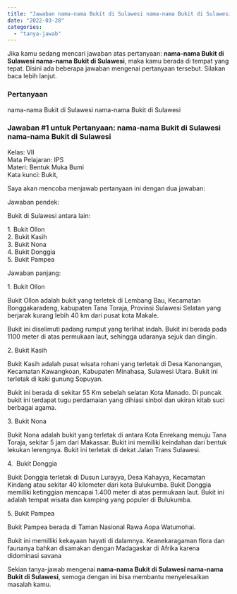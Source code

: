 ```yaml
---
title: "Jawaban nama-nama Bukit di Sulawesi nama-nama Bukit di Sulawesi"
date: "2022-03-28"
categories: 
  - "tanya-jawab"
---
```


Jika kamu sedang mencari jawaban atas pertanyaan: **nama-nama Bukit di Sulawesi nama-nama Bukit di Sulawesi**, maka kamu berada di tempat yang tepat. Disini ada beberapa jawaban mengenai pertanyaan tersebut. Silakan baca lebih lanjut.

### Pertanyaan

nama-nama Bukit di Sulawesi nama-nama Bukit di Sulawesi

### Jawaban #1 untuk Pertanyaan: nama-nama Bukit di Sulawesi nama-nama Bukit di Sulawesi

Kelas: VII  
Mata Pelajaran: IPS  
Materi: Bentuk Muka Bumi  
Kata kunci: Bukit,  
  
Saya akan mencoba menjawab pertanyaan ini dengan dua jawaban:  
  
Jawaban pendek:  
  
Bukit di Sulawesi antara lain:  
  
1\. Bukit Ollon  
2\. Bukit Kasih  
3\. Bukit Nona  
4\. Bukit Donggia  
5\. Bukit Pampea  
  
Jawaban panjang:  
  
1\. Bukit Ollon  
  
Bukit Ollon adalah bukit yang terletek di Lembang Bau, Kecamatan Bonggakaradeng, kabupaten Tana Toraja, Provinsi Sulawesi Selatan yang berjarak kurang lebih 40 km dari pusat kota Makale.  
  
Bukit ini diselimuti padang rumput yang terlihat indah. Bukit ini berada pada 1100 meter di atas permukaan laut, sehingga udaranya sejuk dan dingin.  
  
2\. Bukit Kasih  
  
Bukit Kasih adalah pusat wisata rohani yang terletak di Desa Kanonangan, Kecamatan Kawangkoan, Kabupaten Minahasa, Sulawesi Utara. Bukit ini terletak di kaki gunung Sopuyan.  
  
Bukit ini berada di sekitar 55 Km sebelah selatan Kota Manado. Di puncak bukit ini terdapat tugu perdamaian yang dihiasi sinbol dan ukiran kitab suci berbagai agama.  
  
3\. Bukit Nona  
  
Bukit Nona adalah bukit yang terletak di antara Kota Enrekang menuju Tana Toraja, sekitar 5 jam dari Makassar. Bukit ini memiliki keindahan dari bentuk lekukan lerengnya. Bukit ini terletak di dekat Jalan Trans Sulawesi.  
  
4.  Bukit Donggia  
  
Bukit Donggia terletak di Dusun Lurayya, Desa Kahayya, Kecamatan Kindang atau sekitar 40 kilometer dari kota Bulukumba. Bukit Donggia memiliki ketinggian mencapai 1.400 meter di atas permukaan laut. Bukit ini adalah tempat wisata dan kamping yang populer di Bulukumba.  
  
5\. Bukit Pampea  
  
Bukit Pampea berada di Taman Nasional Rawa Aopa Watumohai.  
  
Bukit ini memilliki kekayaan hayati di dalamnya. Keanekaragaman flora dan faunanya bahkan disamakan dengan Madagaskar di Afrika karena didominasi savana

Sekian tanya-jawab mengenai **nama-nama Bukit di Sulawesi nama-nama Bukit di Sulawesi**, semoga dengan ini bisa membantu menyelesaikan masalah kamu.
